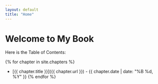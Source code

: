```yaml
---
layout: default
title: "Home"
---
```


# Welcome to My Book

Here is the Table of Contents:

{% for chapter in site.chapters %}
- [{{ chapter.title }}]({{ chapter.url }}) - {{ chapter.date | date: "%B %d, %Y" }}
{% endfor %}
